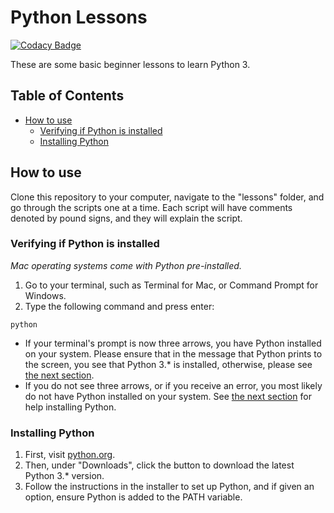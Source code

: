 # Python Lessons

[![Codacy Badge](https://api.codacy.com/project/badge/Grade/d86a7b1dd8b549ccb3233f1c7510a5d5)](https://app.codacy.com/app/bensoyka/python-lessons?utm_source=github.com&utm_medium=referral&utm_content=bsoyka/python-lessons&utm_campaign=Badge_Grade_Settings)

These are some basic beginner lessons to learn Python 3.
<!-- START doctoc generated TOC please keep comment here to allow auto update -->
<!-- DON'T EDIT THIS SECTION, INSTEAD RE-RUN doctoc TO UPDATE -->
## Table of Contents

- [How to use](#how-to-use)
  - [Verifying if Python is installed](#verifying-if-python-is-installed)
  - [Installing Python](#installing-python)

<!-- END doctoc generated TOC please keep comment here to allow auto update -->
## How to use
Clone this repository to your computer, navigate to the "lessons" folder, and go through the scripts one at a time.
Each script will have comments denoted by pound signs, and they will explain the script.
### Verifying if Python is installed
*Mac operating systems come with Python pre-installed.*
1. Go to your terminal, such as Terminal for Mac, or Command Prompt for Windows.
2. Type the following command and press enter:
```
python
```
- If your terminal's prompt is now three arrows, you have Python installed on your system.  Please ensure that in the message that Python prints to the screen, you see that Python 3.* is installed, otherwise, please see [the next section](#installing-python).
- If you do not see three arrows, or if you receive an error, you most likely do not have Python installed on your system.  See [the next section](#installing-python) for help installing Python.
### Installing Python
1. First, visit [python.org](https://www.python.org/).
2. Then, under "Downloads", click the button to download the latest Python 3.* version.
3. Follow the instructions in the installer to set up Python, and if given an option, ensure Python is added to the PATH variable.
